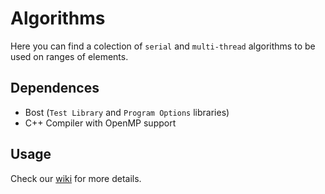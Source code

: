 # Algorithms
Here you can find a colection of `serial` and `multi-thread` algorithms to be used on ranges of elements.

## Dependences
* Bost (`Test Library` and `Program Options` libraries)
* C++ Compiler with OpenMP support

## Usage
Check our [wiki](https://github.com/glozanoa/algorithms/wiki) for more details.
